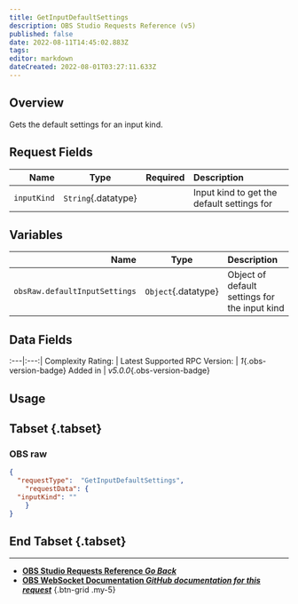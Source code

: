 ```yaml
---
title: GetInputDefaultSettings
description: OBS Studio Requests Reference (v5)
published: false
date: 2022-08-11T14:45:02.883Z
tags: 
editor: markdown
dateCreated: 2022-08-01T03:27:11.633Z
---
```


## Overview
Gets the default settings for an input kind.

## Request Fields
Name | Type | Required| Description |
----:|:----:|:-------:|:------------|
`inputKind` | `String`{.datatype} | <i class="mdi mdi-check-bold"></i> | Input kind to get the default settings for

## Variables
Name | Type | Description | 
----:|:---------:|:------------|
`obsRaw.defaultInputSettings` | `Object`{.datatype} | Object of default settings for the input kind

## Data Fields
:---|:---:|
Complexity Rating: | <span class="stars stars--3"></span>
Latest Supported RPC Version: | *1*{.obs-version-badge}
Added in | *v5.0.0*{.obs-version-badge}

## Usage
## Tabset {.tabset}
### OBS raw
```json
{
  "requestType":  "GetInputDefaultSettings",
	"requestData": {	
  "inputKind": ""
	}
}
```
## End Tabset {.tabset}

---

- [<i class="mdi mdi-chevron-left"></i>**OBS Studio Requests Reference *Go Back***](/en/Broadcasters/OBS/Requests)
- [<i class="mdi mdi-github"></i> **OBS WebSocket Documentation *GitHub documentation for this request***](https://github.com/obsproject/obs-websocket/blob/master/docs/generated/protocol.md#getinputdefaultsettings)
{.btn-grid .my-5}